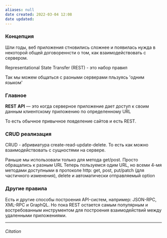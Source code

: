 ```yaml
---
aliases: null
date created: 2022-03-04 12:08
date updated:
---
```


### Концепция
Шли годы, веб приложения стновились сложнее и появилась нужда в некоторой общей договореннсти о том, как взаимодействовать с сервером.

Representational State Transfer (REST) - это набор правил

Так мы можем общаться с разными серверами пльзуясь 'одним языком'

### Главное

 **REST** **API** — это когда серверное приложение дает доступ к своим данным клиентскому приложению по определенному URL
 
 То есть обычное привычное повделение сайтов  и есть REST.

### CRUD реализация
CRUD - абривиатура create-read-update-delete. То есть как можно взаимодействовать с сущностями на сервере.

Раньше мы использовали только для метода get/post. Просто обращались к разным URL
Теперь пользуемся одим URL, но всеми 4-мя методами доступными в протоколе http: get, post, put/patch (для частичного изменения), delete  и автоматически отправляемый option



### Другие правила
Есть и другие способы построения API-систем, например: JSON-RPC, XML-RPC и GraphQL. Но пока REST остается самым популярным и востребованным инструментом для построения взаимодействий между удаленными приложениями.



---

###### Citation

